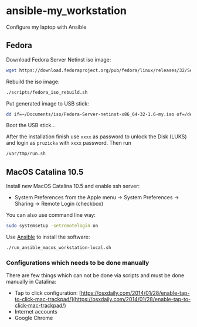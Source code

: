 # ansible-my_workstation

Configure my laptop with Ansible

## Fedora

Download Fedora Server Netinst iso image:

```bash
wget https://download.fedoraproject.org/pub/fedora/linux/releases/32/Server/x86_64/iso/Fedora-Server-netinst-x86_64-32-1.6.iso -O ~/Documents/iso/
```

Rebuild the iso image:

```bash
./scripts/fedora_iso_rebuild.sh
```

Put generated image to USB stick:

```bash
dd if=~/Documents/iso/Fedora-Server-netinst-x86_64-32-1.6-my.iso of=/dev/sdb bs=8M
```

Boot the USB stick...

After the installation finish use `xxxx` as password to unlock the Disk (LUKS)
and login as `pruzicka` with `xxxx` password. Then run

```bash
/var/tmp/run.sh
```

## MacOS Catalina 10.5

Install new MacOS Catalina 10.5 and enable ssh server:

* System Preferences from the Apple menu -> System Preferences -> Sharing
  -> Remote Login (checkbox)

You can also use command line way:

```bash
sudo systemsetup -setremotelogin on
```

Use [Ansible](https://www.ansible.com/) to install the software:

```bash
./run_ansible_macos_workstation-local.sh
```

### Configurations which needs to be done manually

There are few things which can not be done via scripts and must be done
manually in Catalina:

* Tap to click configuration: [https://osxdaily.com/2014/01/28/enable-tap-to-click-mac-trackpad/](https://osxdaily.com/2014/01/28/enable-tap-to-click-mac-trackpad/)
* Internet accounts
* Google Chrome
